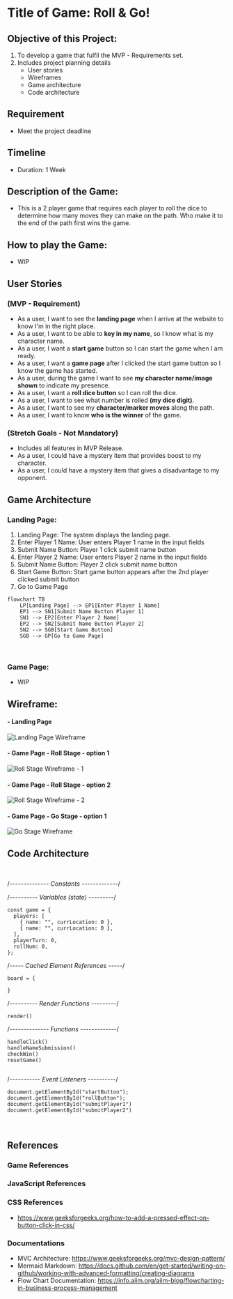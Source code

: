 # Title of Game: Roll & Go!

## Objective of this Project:

1. To develop a game that fulfil the MVP - Requirements set.
2. Includes project planning details
   - User stories
   - Wireframes
   - Game architecture
   - Code architecture

## Requirement

- Meet the project deadline

## Timeline

- Duration: 1 Week

## Description of the Game:

- This is a 2 player game that requires each player to roll the dice to determine how many moves they can make on the path. Who make it to the end of the path first wins the game.

## How to play the Game:

- WIP

## User Stories

### (MVP - Requirement)

- As a user, I want to see the <b>landing page</b> when I arrive at the website to know I'm in the right place.
- As a user, I want to be able to <b>key in my name</b>, so I know what is my character name.
- As a user, I want a <b>start game</b> button so I can start the game when I am ready.
- As a user, I want a <b>game page</b> after I clicked the start game button so I know the game has started.
- As a user, during the game I want to see <b>my character name/image shown</b> to indicate my presence.
- As a user, I want a <b>roll dice button</b> so I can roll the dice.
- As a user, I want to see what number is rolled <b>(my dice digit)</b>.
- As a user, I want to see my <b>character/marker moves</b> along the path.
- As a user, I want to know <b>who is the winner</b> of the game.

### (Stretch Goals - Not Mandatory)

- Includes all features in MVP Release.
- As a user, I could have a mystery item that provides boost to my character.
- As a user, I could have a mystery item that gives a disadvantage to my opponent.

## Game Architecture

### Landing Page:

1. Landing Page: The system displays the landing page.
2. Enter Player 1 Name: User enters Player 1 name in the input fields
3. Submit Name Button: Player 1 click submit name button
4. Enter Player 2 Name: User enters Player 2 name in the input fields
5. Submit Name Button: Player 2 click submit name button
6. Start Game Button: Start game button appears after the 2nd player clicked submit button
7. Go to Game Page

```mermaid
flowchart TB
    LP[Landing Page] --> EP1[Enter Player 1 Name]
    EP1 --> SN1[Submit Name Button Player 1]
    SN1 --> EP2[Enter Player 2 Name]
    EP2 --> SN2[Submit Name Button Player 2]
    SN2 --> SGB[Start Game Button]
    SGB --> GP[Go to Game Page]
```

<br>

### Game Page:

- WIP

## Wireframe:

#### - Landing Page

![Landing Page Wireframe](assets-readme/wireframe/wf-1.png)

#### - Game Page - Roll Stage - option 1

![Roll Stage Wireframe - 1](assets-readme/wireframe/wf-2.png)

#### - Game Page - Roll Stage - option 2

![Roll Stage Wireframe - 2](assets-readme/wireframe/wf-3.png)

#### - Game Page - Go Stage - option 1

![Go Stage Wireframe](assets-readme/wireframe/wf-4.png)

## Code Architecture

<br>

/_-------------- Constants -------------_/

/_---------- Variables (state) ---------_/

```
const game = {
  players: [
    { name: "", currLocation: 0 },
    { name: "", currLocation: 0 },
  ],
  playerTurn: 0,
  rollNum: 0,
};
```

/_----- Cached Element References -----_/

```
board = {

}
```

/_---------- Render Functions ---------_/

```
render()

```

/_-------------- Functions -------------_/

```
handleClick()
handleNameSubmission()
checkWin()
resetGame()


```

/_----------- Event Listeners ----------_/

```
document.getElementById("startButton");
document.getElementById("rollButton");
document.getElementById("submitPlayer1")
document.getElementById("submitPlayer2")

```

<br>

## References

### Game References

### JavaScript References

### CSS References

- https://www.geeksforgeeks.org/how-to-add-a-pressed-effect-on-button-click-in-css/

### Documentations

- MVC Architecture: https://www.geeksforgeeks.org/mvc-design-pattern/ <br>
- Mermaid Markdown: https://docs.github.com/en/get-started/writing-on-github/working-with-advanced-formatting/creating-diagrams <br>
- Flow Chart Documentation: https://info.aiim.org/aiim-blog/flowcharting-in-business-process-management
